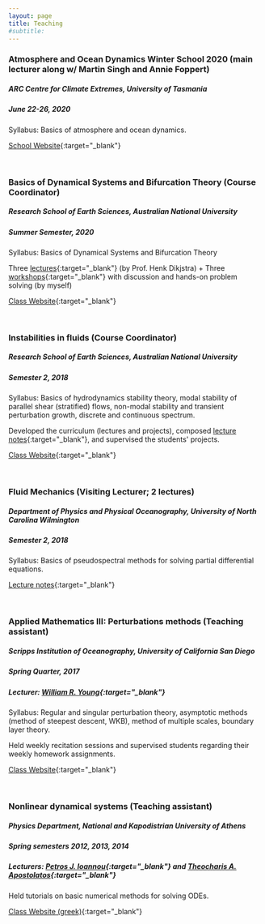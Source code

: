 ```yaml
---
layout: page
title: Teaching
#subtitle:
---
```



### Atmosphere and Ocean Dynamics Winter School 2020 (main lecturer along w/ Martin Singh and Annie Foppert)
##### ARC Centre for Climate Extremes, University of Tasmania
##### June 22-26, 2020

Syllabus: Basics of atmosphere and ocean dynamics.

[School Website][clexwinterschool2020]{:target="_blank"}


<br>

### Basics of Dynamical Systems and Bifurcation Theory (Course Coordinator)
##### Research School of Earth Sciences, Australian National University
##### Summer Semester, 2020

Syllabus: Basics of Dynamical Systems and Bifurcation Theory

Three [lectures][DSlectures]{:target="_blank"} (by Prof. Henk Dikjstra) + Three [workshops][DSworkshops]{:target="_blank"} with discussion and hands-on problem solving (by myself)

[Class Website][dynamicaslsystems-anu]{:target="_blank"}


<br>

### Instabilities in fluids (Course Coordinator)
##### Research School of Earth Sciences, Australian National University
##### Semester 2, 2018

Syllabus: Basics of hydrodynamics stability theory, modal stability of parallel shear (stratified) flows, non-modal stability and transient perturbation growth, discrete and continuous spectrum.

Developed the curriculum (lectures and projects), composed [lecture notes][instabilities-anu-notes]{:target="_blank"}, and supervised the students' projects.

[Class Website][instabilities-anu]{:target="_blank"}

<br>

### Fluid Mechanics (Visiting Lecturer; 2 lectures)
##### Department of Physics and Physical Oceanography, University of North Carolina Wilmington
##### Semester 2, 2018

Syllabus: Basics of pseudospectral methods for solving partial differential equations.

[Lecture notes][pseudospectral-uncw]{:target="_blank"}

<br>

### Applied Mathematics III: Perturbations methods (Teaching assistant)
##### Scripps Institution of Oceanography, University of California San Diego
##### Spring Quarter, 2017
##### Lecturer: [William R. Young][wryoung]{:target="_blank"}

Syllabus: Regular and singular perturbation theory, asymptotic methods (method of steepest descent, WKB), method of multiple scales, boundary layer theory.

Held weekly recitation sessions and supervised students regarding their weekly homework assignments.

[Class Website][appliedmath3-sio]{:target="_blank"}

<br>

### Nonlinear dynamical systems (Teaching assistant)
##### Physics Department, National and Kapodistrian University of Athens
##### Spring semesters 2012, 2013, 2014
##### Lecturers: [Petros J. Ioannou][pji]{:target="_blank"} and [Theocharis A. Apostolatos][thapostol]{:target="_blank"}

Held tutorials on basic numerical methods for solving ODEs.

[Class Website (greek)][nonlin-nkua]{:target="_blank"}



[clexwinterschool2020]: https://climateextremes.org.au/clex-winter-school-2020-atmosphere-and-ocean-dynamics/
[dynamicaslsystems-anu]: https://github.com/ClimateFluidPhysics-ANU/DynamicalSystems-BifurcationTheory
[DSlectures]: https://github.com/ClimateFluidPhysics-ANU/DynamicalSystems-BifurcationTheory/tree/master/lectures
[DSworkshops]: https://github.com/ClimateFluidPhysics-ANU/DynamicalSystems-BifurcationTheory/tree/master/workshops
[instabilities-anu]: https://github.com/navidcy/Instabilities-in-Fluids
[instabilities-anu-notes]: http://nbviewer.jupyter.org/github/navidcy/Instabilities-in-Fluids/tree/master/lectures/
[pseudospectral-uncw]: https://github.com/navidcy/PseudospectralTutorial/tree/master/UNCW2018
[appliedmath3-sio]: http://pordlabs.ucsd.edu/wryoung/SIO203C_Old.html
[nonlin-nkua]: http://users.uoa.gr/~pjioannou/nonlin/
[wryoung]: http://pordlabs.ucsd.edu/wryoung/
[pji]: http://users.uoa.gr/~pjioannou/
[thapostol]: http://users.uoa.gr/~thapostol/
